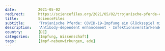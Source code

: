 ```yaml
---
date:          2021-05-02
redirect:      https://sciencefiles.org/2021/05/02/trojanische-pferde-covid-19-impfung-ein-glucksspiel-mit-der-gesundheit-es-gibt-gute-grunde-das-anzunehmen/
title:         ScienceFiles
subtitle:      'Trojanische Pferde: COVID-19-Impfung ein Glücksspiel mit der Gesundheit? Es gibt gute Gründe, das anzunehmen'
description:   'Antibody-dependent enhancement - Infektionsverstärkende Antikörper - ADE. Haben Sie im Zusammenhang mit den so furchtbar wirksamen Impfstoffen gegen SARS-CoV-2 schon einmal etwas davon gehört? Nein? Das sollten Sie aber, denn ADE ist ein erhebliches Risiko, das durch Impfung eingegangen, bewusst eingegangen wird, bewusst deshalb, weil denjenigen, die Impfstoffe entwickeln, das Risiko, das ADE darstellt, bekannt…'
country:       [DE]
categories:    [Impfung, Wissenschaft]
tags:          [impf-nebenwirkungen, ade]
---
```

